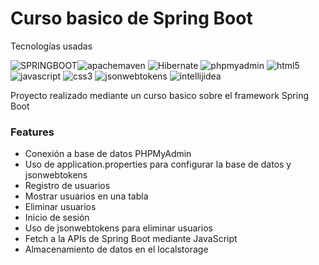 # Curso basico de Spring Boot

Tecnologías usadas

<img alt='SPRINGBOOT' src='https://img.shields.io/badge/SPRING_BOOT-100000?style=for-the-badge&logo=SPRINGBOOT&logoColor=72B545&labelColor=FFFFFF&color=FFFFFF'/><img alt='apachemaven' src='https://img.shields.io/badge/apache_maven-100000?style=for-the-badge&logo=apachemaven&logoColor=B92A4B&labelColor=FFFFFF&color=FFFFFF'/> <img alt='Hibernate' src='https://img.shields.io/badge/Hibernate-100000?style=for-the-badge&logo=Hibernate&logoColor=BEB17D&labelColor=FFFFFF&color=FFFFFF'/> <img alt='phpmyadmin' src='https://img.shields.io/badge/phpmyadmin-100000?style=for-the-badge&logo=phpmyadmin&logoColor=7676A4&labelColor=FFFFFF&color=FFFFFF'/> <img alt='html5' src='https://img.shields.io/badge/html5-100000?style=for-the-badge&logo=html5&logoColor=E6532D&labelColor=FFFFFF&color=FFFFFF'/> <img alt='javascript' src='https://img.shields.io/badge/javascript-100000?style=for-the-badge&logo=javascript&logoColor=F7E025&labelColor=FFFFFF&color=FFFFFF'/> <img alt='css3' src='https://img.shields.io/badge/css3-100000?style=for-the-badge&logo=css3&logoColor=1C76B8&labelColor=FFFFFF&color=FFFFFF'/> <img alt='jsonwebtokens' src='https://img.shields.io/badge/jsonwebtokens-100000?style=for-the-badge&logo=jsonwebtokens&logoColor=1C1B1B&labelColor=FFFFFF&color=FFFFFF'/> <img alt='intellijidea' src='https://img.shields.io/badge/intellijidea-100000?style=for-the-badge&logo=intellijidea&logoColor=000000&labelColor=FFFFFF&color=FFFFFF'/>

Proyecto realizado mediante un curso basico sobre el framework Spring Boot

### Features

- Conexión a base de datos PHPMyAdmin
- Uso de application.properties para configurar la base de datos y jsonwebtokens
- Registro de usuarios
- Mostrar usuarios en una tabla
- Eliminar usuarios
- Inicio de sesión
- Uso de jsonwebtokens para eliminar usuarios
- Fetch a la APIs de Spring Boot mediante JavaScript
- Almacenamiento de datos en el localstorage

